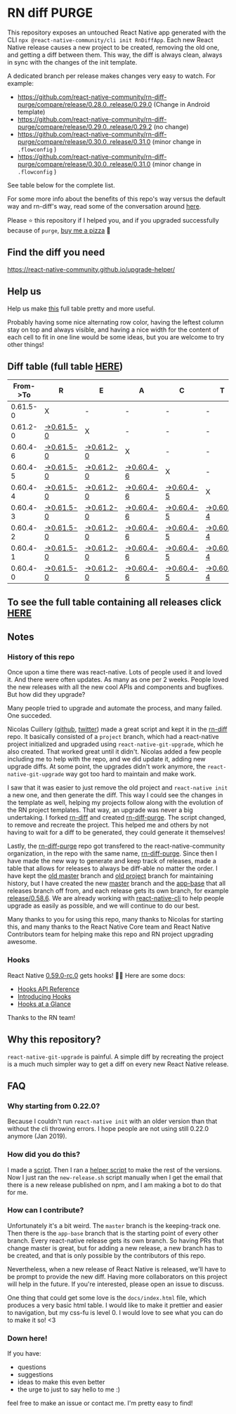 # RN diff PURGE

This repository exposes an untouched React Native app generated with the CLI
`npx @react-native-community/cli init RnDiffApp`. Each new React Native release causes a new project to be created, removing the old one, and getting a diff between them. This way, the diff is always clean, always in sync with the changes of the init template.

A dedicated branch per release makes changes very easy
to watch. For example:

* https://github.com/react-native-community/rn-diff-purge/compare/release/0.28.0..release/0.29.0
(Change in Android template)
* https://github.com/react-native-community/rn-diff-purge/compare/release/0.29.0..release/0.29.2
(no change)
* https://github.com/react-native-community/rn-diff-purge/compare/release/0.30.0..release/0.31.0
(minor change in `.flowconfig` )
* https://github.com/react-native-community/rn-diff-purge/compare/release/0.30.0..release/0.31.0
(minor change in `.flowconfig` )

See table below for the complete list.

For some more info about the benefits of this repo's way versus the default way and rn-diff's way, read some of the conversation around [here](https://github.com/react-native-community/discussions-and-proposals/issues/68#issuecomment-452227478).

Please :star: this repository if I helped you, and if you upgraded successfully because of `purge`, [buy me a pizza](https://www.buymeacoffee.com/pvinis) :pizza:

## Find the diff you need
https://react-native-community.github.io/upgrade-helper/

## Help us
Help us make [this](https://react-native-community.github.io/rn-diff-purge) full table pretty and more useful.

Probably having some nice alternating row color, having the leftest column stay on top and always visible, and having a nice width for the content of each cell to fit in one line would be some ideas, but you are welcome to try other things!

## Diff table (full table [HERE](https://react-native-community.github.io/rn-diff-purge/))

| From->To | R                                                                                                       | E                                                                                                       | A                                                                                                       | C                                                                                                       | T                                                                                                       |                                                                                                         | N                                                                                                       | A                                                                                                       | T   | I   | V   | E   |
| -------- | ------------------------------------------------------------------------------------------------------- | ------------------------------------------------------------------------------------------------------- | ------------------------------------------------------------------------------------------------------- | ------------------------------------------------------------------------------------------------------- | ------------------------------------------------------------------------------------------------------- | ------------------------------------------------------------------------------------------------------- | ------------------------------------------------------------------------------------------------------- | ------------------------------------------------------------------------------------------------------- | --- | --- | --- | --- |
| 0.61.5-0 | X                                                                                                       | -                                                                                                       | -                                                                                                       | -                                                                                                       | -                                                                                                       | -                                                                                                       | -                                                                                                       | -                                                                                                       | -   |     |     |     |
| 0.61.2-0 | [->0.61.5-0](https://github.com/douglowder/rn-diff-purge-tv/compare/release/0.61.2-0..release/0.61.5-0) | X                                                                                                       | -                                                                                                       | -                                                                                                       | -                                                                                                       | -                                                                                                       | -                                                                                                       | -                                                                                                       | -   |     |     |     |
| 0.60.4-6 | [->0.61.5-0](https://github.com/douglowder/rn-diff-purge-tv/compare/release/0.60.4-6..release/0.61.5-0) | [->0.61.2-0](https://github.com/douglowder/rn-diff-purge-tv/compare/release/0.60.4-6..release/0.61.2-0) | X                                                                                                       | -                                                                                                       | -                                                                                                       | -                                                                                                       | -                                                                                                       | -                                                                                                       | -   |     |     |     |
| 0.60.4-5 | [->0.61.5-0](https://github.com/douglowder/rn-diff-purge-tv/compare/release/0.60.4-5..release/0.61.5-0) | [->0.61.2-0](https://github.com/douglowder/rn-diff-purge-tv/compare/release/0.60.4-5..release/0.61.2-0) | [->0.60.4-6](https://github.com/douglowder/rn-diff-purge-tv/compare/release/0.60.4-5..release/0.60.4-6) | X                                                                                                       | -                                                                                                       | -                                                                                                       | -                                                                                                       | -                                                                                                       | -   |     |     |     |
| 0.60.4-4 | [->0.61.5-0](https://github.com/douglowder/rn-diff-purge-tv/compare/release/0.60.4-4..release/0.61.5-0) | [->0.61.2-0](https://github.com/douglowder/rn-diff-purge-tv/compare/release/0.60.4-4..release/0.61.2-0) | [->0.60.4-6](https://github.com/douglowder/rn-diff-purge-tv/compare/release/0.60.4-4..release/0.60.4-6) | [->0.60.4-5](https://github.com/douglowder/rn-diff-purge-tv/compare/release/0.60.4-4..release/0.60.4-5) | X                                                                                                       | -                                                                                                       | -                                                                                                       | -                                                                                                       | -   |     |     |     |
| 0.60.4-3 | [->0.61.5-0](https://github.com/douglowder/rn-diff-purge-tv/compare/release/0.60.4-3..release/0.61.5-0) | [->0.61.2-0](https://github.com/douglowder/rn-diff-purge-tv/compare/release/0.60.4-3..release/0.61.2-0) | [->0.60.4-6](https://github.com/douglowder/rn-diff-purge-tv/compare/release/0.60.4-3..release/0.60.4-6) | [->0.60.4-5](https://github.com/douglowder/rn-diff-purge-tv/compare/release/0.60.4-3..release/0.60.4-5) | [->0.60.4-4](https://github.com/douglowder/rn-diff-purge-tv/compare/release/0.60.4-3..release/0.60.4-4) | X                                                                                                       | -                                                                                                       | -                                                                                                       | -   |     |     |     |
| 0.60.4-2 | [->0.61.5-0](https://github.com/douglowder/rn-diff-purge-tv/compare/release/0.60.4-2..release/0.61.5-0) | [->0.61.2-0](https://github.com/douglowder/rn-diff-purge-tv/compare/release/0.60.4-2..release/0.61.2-0) | [->0.60.4-6](https://github.com/douglowder/rn-diff-purge-tv/compare/release/0.60.4-2..release/0.60.4-6) | [->0.60.4-5](https://github.com/douglowder/rn-diff-purge-tv/compare/release/0.60.4-2..release/0.60.4-5) | [->0.60.4-4](https://github.com/douglowder/rn-diff-purge-tv/compare/release/0.60.4-2..release/0.60.4-4) | [->0.60.4-3](https://github.com/douglowder/rn-diff-purge-tv/compare/release/0.60.4-2..release/0.60.4-3) | X                                                                                                       | -                                                                                                       | -   |     |     |     |
| 0.60.4-1 | [->0.61.5-0](https://github.com/douglowder/rn-diff-purge-tv/compare/release/0.60.4-1..release/0.61.5-0) | [->0.61.2-0](https://github.com/douglowder/rn-diff-purge-tv/compare/release/0.60.4-1..release/0.61.2-0) | [->0.60.4-6](https://github.com/douglowder/rn-diff-purge-tv/compare/release/0.60.4-1..release/0.60.4-6) | [->0.60.4-5](https://github.com/douglowder/rn-diff-purge-tv/compare/release/0.60.4-1..release/0.60.4-5) | [->0.60.4-4](https://github.com/douglowder/rn-diff-purge-tv/compare/release/0.60.4-1..release/0.60.4-4) | [->0.60.4-3](https://github.com/douglowder/rn-diff-purge-tv/compare/release/0.60.4-1..release/0.60.4-3) | [->0.60.4-2](https://github.com/douglowder/rn-diff-purge-tv/compare/release/0.60.4-1..release/0.60.4-2) | X                                                                                                       | -   |     |     |     |
| 0.60.4-0 | [->0.61.5-0](https://github.com/douglowder/rn-diff-purge-tv/compare/release/0.60.4-0..release/0.61.5-0) | [->0.61.2-0](https://github.com/douglowder/rn-diff-purge-tv/compare/release/0.60.4-0..release/0.61.2-0) | [->0.60.4-6](https://github.com/douglowder/rn-diff-purge-tv/compare/release/0.60.4-0..release/0.60.4-6) | [->0.60.4-5](https://github.com/douglowder/rn-diff-purge-tv/compare/release/0.60.4-0..release/0.60.4-5) | [->0.60.4-4](https://github.com/douglowder/rn-diff-purge-tv/compare/release/0.60.4-0..release/0.60.4-4) | [->0.60.4-3](https://github.com/douglowder/rn-diff-purge-tv/compare/release/0.60.4-0..release/0.60.4-3) | [->0.60.4-2](https://github.com/douglowder/rn-diff-purge-tv/compare/release/0.60.4-0..release/0.60.4-2) | [->0.60.4-1](https://github.com/douglowder/rn-diff-purge-tv/compare/release/0.60.4-0..release/0.60.4-1) | X   |     |     |     |

## To see the full table containing all releases click [HERE](https://react-native-community.github.io/rn-diff-purge/)

## Notes

### History of this repo

Once upon a time there was react-native. Lots of people used it and loved it. And there were often updates. As many as one per 2 weeks. People loved the new releases with all the new cool APIs and components and bugfixes. But how did they upgrade?

Many people tried to upgrade and automate the process, and many failed. One succeded.

Nicolas Cuillery ([github](https://github.com/ncuillery), [twitter](https://twitter.com/ncuillery)) made a great script and kept it in the [rn-diff](https://github.com/ncuillery/rn-diff) repo. It basically consisted of a `project` branch, which had a react-native project initialized and upgraded using `react-native-git-upgrade`, which he also created. That worked great until it didn't. Nicolas added a few people including me to help with the repo, and we did update it, adding new upgrade diffs. At some point, the upgrades didn't work anymore, the `react-native-git-upgrade` way got too hard to maintain and make work.

I saw that it was easier to just remove the old project and `react-native init` a new one, and then generate the diff. This way I could see the changes in the template as well, helping my projects follow along with the evolution of the RN project templates. That way, an upgrade was never a big undertaking. I forked [rn-diff](https://github.com/ncuillery/rn-diff) and created [rn-diff-purge](https://github.com/react-native-community/rn-diff-purge). The script changed, to remove and recreate the project. This helped me and others by not having to wait for a diff to be generated, they could generate it themselves!

Lastly, the [rn-diff-purge](https://github.com/react-native-community/rn-diff-purge) repo got transfered to the react-native-community organization, in the repo with the same name, [rn-diff-purge](https://github.com/react-native-community/rn-diff-purge). Since then I have made the new way to generate and keep track of releases, made a table that allows for releases to always be diff-able no matter the order. I have kept the [old master](https://github.com/react-native-community/rn-diff-purge/tree/old/master) branch and [old project](https://github.com/react-native-community/rn-diff-purge/tree/old/project) branch for maintaining history, but I have created the new [master](https://github.com/react-native-community/rn-diff-purge/tree/master) branch and the [app-base](https://github.com/react-native-community/rn-diff-purge/tree/app-base) that all releases branch off from, and each release gets its own branch, for example [release/0.58.6](https://github.com/react-native-community/rn-diff-purge/tree/release/0.58.6). We are already working with [react-native-cli](https://github.com/react-native-community/react-native-cli) to help people upgrade as easily as possible, and we will continue to do our best.

Many thanks to you for using this repo, many thanks to Nicolas for starting this, and many thanks to the React Native Core team and React Native Contributors team for helping make this repo and RN project upgrading awesome.

### Hooks
React Native [0.59.0-rc.0](https://github.com/react-native-community/rn-diff-purge#version-changes) gets hooks! 🎉🥳
Here are some docs:
- [Hooks API Reference](https://reactjs.org/docs/hooks-reference.html)
- [Introducing Hooks](https://reactjs.org/docs/hooks-intro.html)
- [Hooks at a Glance](https://reactjs.org/docs/hooks-overview.html)

Thanks to the RN team!

## Why this repository?
`react-native-git-upgrade` is painful. A simple diff by recreating the project is a much much simpler way to get a diff on every new React Native release.

## FAQ

### Why starting from 0.22.0?

Because I couldn't run `react-native init` with an older version than that without the cli throwing errors. I hope people are not using still 0.22.0 anymore (Jan 2019).

### How did you do this?

I made a [script](https://github.com/react-native-community/rn-diff-purge/blob/master/new-release.sh). Then I ran a [helper script](https://github.com/react-native-community/rn-diff-purge/blob/master/new-release.sh) to make the rest of the versions.
Now I just ran the `new-release.sh` script manually when I get the email that there is a new release published on npm, and I am making a bot to do that for me.

### How can I contribute?

Unfortunately it's a bit weird. The `master` branch is the keeping-track one. Then there is the `app-base` branch that is the starting point of every other branch. Every react-native release gets its own branch. So having PRs that change master is great, but for adding a new release, a new branch has to be created, and that is only possible by the contributors of this repo.

Nevertheless, when a new release of React Native is released, we'll have to be prompt to provide
the new diff. Having more collaborators on this project will help in the future. If you're interested, please open an issue to discuss.

One thing that could get some love is the `docs/index.html` file, which produces a very basic html table. I would like to make it prettier and easier to navigation, but my css-fu is level 0. I would love to see what you can do to make it so! <3

### Down here!

If you have:
- questions
- suggestions
- ideas to make this even better
- the urge to just to say hello to me :)

feel free to make an issue or contact me. I'm pretty easy to find!
